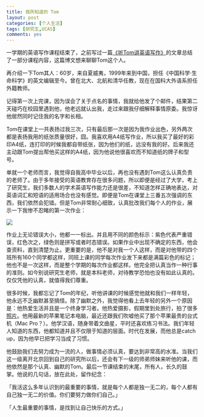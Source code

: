 ```yaml
---
title: 我所知道的 Tom
layout: post
categories: [个人生活]
tags: [研究生,UCAS]
comments: yes
---
```


一学期的英语​​写作课程结束了，之前写过一篇[《听Tom讲英语写作》](http://www.songchunlin.net/academic-writing-course-by-tom/)的文章总结了一部分课程内容，这篇博文想来聊聊Tom这个人。

再介绍一下Tom其人：60岁，来自夏威夷，1999年来到中国，担任《中国科学·生命科学》的英文编辑至今。曾在北大、北航和清华任教，现在在国科大外语系担任外籍教师。 

记得第一次上完课，因为误会了关于点名的事情，我就给他发了个邮件，结果第二天碰巧在校园里遇到他，他老远就认出我，走过来跟我仔细解释事情原委。我惊讶他居然同时记住我的名字和长相。 

Tom在课堂上一共表扬过我三次，只有最后那一次是因为我作业出色，另外两次都是表扬我用的纸张质量很好，囧。我喜欢用A4纸写作业，所以我买了最好的彩印A4纸，连打印的时候我都自带纸张，因为他们的纸，远没有我的好。后来我还主动跟Tom提出帮他买这样的A4纸，因为他说他很喜欢而不知道纸的牌子和型号。 

单就一个老师而言，我觉得自我高中毕业以后，再也没有遇到Tom这么认真负责的老师了。由于多年接受的英语教育存在很多问题，所以即便是经过了大学，考上了研究生，我们多数人的学术英语写作能力还是很差，不知道怎样正确地表达，对英语词汇和短语的适用场合也没有感觉。即便是Tom在课堂上三番五次强调的东西，我们依然会犯错。但是Tom非常耐心细致，认真批改我们每个人的作业，展示一下我惨不忍睹的第一次作业： 

![](https://blog-1252159939.cos.ap-hongkong.myqcloud.com/coverletter.JPG) 

作业上无论错误大小，他都一一标出。并且用不同的颜色标示：紫色代表严重错误，红色次之，绿色则是拼写或者时态错误。如果作业中出现不确定的东西，他会查资料，直到清楚为止。更重要的是，他不是对我一个人这样，而是对他带的四个班所有160个同学都这样，同班上课的同学每次作业发下来都是满篇彩色的标记；他也不是一次这样，而是整个学期的每次作业都这样。他完全把认真当作一种行事的准则。如今别说研究生老师，就是本科老师，对待教学恐怕也没有如此认真的。仅仅凭他的认真，就值得我们尊重。 

很多时候，我都忘记了Tom的年纪，听他讲课的时候感觉他就和我们一样年轻，他永远不乏幽默甚至搞怪。除了幽默之外，我觉得他看上去年轻的另外一个原因是：他热爱生活并且是一个终身学习者。他热爱摄影，假期里到处旅行，拍了很多[照片](http://tomkellie.zenfolio.com/)。他用最新的苹果笔记本电脑，最近还跟我们吹嘘他买了那个苹果最贵的台式机（Mac Pro？）。他学汉语，随身带着文曲星，平时还喜欢练习书法。我们年轻人知道的东西，他都知道并且不仅限于知道的层面。时代在发展，而他总是catch up，因为他早已把学习当成了习惯。 

他鼓励我们去努力成为一流的人，做事情必须认真，要达到非常高的水准。当我们这一级离开北京回到自己的研究所以后，还会有下一级的师弟师妹来听他的课，而他依然是那个认真、幽默的Tom。最后一节课结束的末尾，所有人，长久的鼓掌。他说的几句话，放在此处，留作纪念： 

「我活这么多年认识到的最重要的事情，就是每个人都是独一无二的，每个人都有自己独一无二的价值。你们要努力做你们自己。」 

「人生最重要的事情，是找到让自己快乐的方式。」